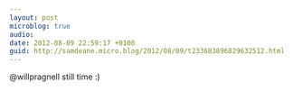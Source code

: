 ```yaml
---
layout: post
microblog: true
audio: 
date: 2012-08-09 22:59:17 +0100
guid: http://samdeane.micro.blog/2012/08/09/t233683896829632512.html
---
```

@willpragnell still time :)
